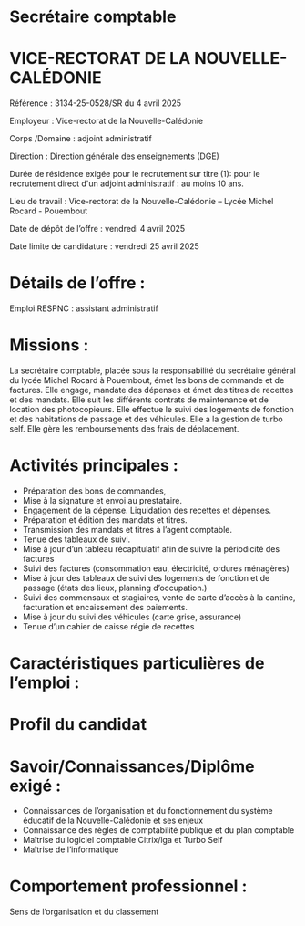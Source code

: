 # Secrétaire comptable

# VICE-RECTORAT DE LA NOUVELLE-CALÉDONIE

Référence : 3134-25-0528/SR du 4 avril 2025

Employeur : Vice-rectorat de la Nouvelle-Calédonie

Corps /Domaine : adjoint administratif

Direction : Direction générale des enseignements (DGE)

Durée de résidence exigée pour le recrutement sur titre (1): pour le recrutement direct d'un adjoint administratif : au moins 10 ans.

Lieu de travail : Vice-rectorat de la Nouvelle-Calédonie – Lycée Michel Rocard - Pouembout

Date de dépôt de l’offre : vendredi 4 avril 2025

Date limite de candidature : vendredi 25 avril 2025

# Détails de l’offre :

Emploi RESPNC : assistant administratif

# Missions :

La secrétaire comptable, placée sous la responsabilité du secrétaire général du lycée Michel Rocard à Pouembout, émet les bons de commande et de factures. Elle engage, mandate des dépenses et émet des titres de recettes et des mandats. Elle suit les différents contrats de maintenance et de location des photocopieurs. Elle effectue le suivi des logements de fonction et des habitations de passage et des véhicules. Elle a la gestion de turbo self. Elle gère les remboursements des frais de déplacement.

# Activités principales :

- Préparation des bons de commandes,
- Mise à la signature et envoi au prestataire.
- Engagement de la dépense. Liquidation des recettes et dépenses.
- Préparation et édition des mandats et titres.
- Transmission des mandats et titres à l’agent comptable.
- Tenue des tableaux de suivi.
- Mise à jour d’un tableau récapitulatif afin de suivre la périodicité des factures
- Suivi des factures (consommation eau, électricité, ordures ménagères)
- Mise à jour des tableaux de suivi des logements de fonction et de passage (états des lieux, planning d’occupation.)
- Suivi des commensaux et stagiaires, vente de carte d’accès à la cantine, facturation et encaissement des paiements.
- Mise à jour du suivi des véhicules (carte grise, assurance)
- Tenue d’un cahier de caisse régie de recettes

# Caractéristiques particulières de l’emploi :

# Profil du candidat

# Savoir/Connaissances/Diplôme exigé :

- Connaissances de l’organisation et du fonctionnement du système éducatif de la Nouvelle-Calédonie et ses enjeux
- Connaissance des règles de comptabilité publique et du plan comptable
- Maîtrise du logiciel comptable Citrix/lga et Turbo Self
- Maîtrise de l’informatique

# Comportement professionnel :

Sens de l’organisation et du classement